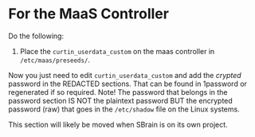 # For the MaaS Controller
Do the following:

  1. Place the `curtin_userdata_custom` on the maas controller in
     `/etc/maas/preseeds/`.

Now you just need to edit `curtin_userdata_custom` and
add the *crypted* password in the REDACTED sections. That can be
found in 1password or regenerated if so required. Note! The password
that belongs in the password section IS NOT the plaintext password BUT
the encrypted password (raw) that goes in the `/etc/shadow` file on the
Linux systems.

This section will likely be moved when SBrain is on its own project.
